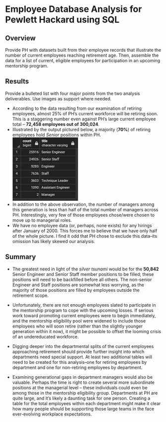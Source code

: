 # Employee Database Analysis for Pewlett Hackard using SQL
## Overview
Provide PH with datasets built from their employee records that illustrate the number of current employees reaching retirement age. Then, assemble the data for a list of current, eligible employees for participation in an upcoming mentorship program.

## Results
 Provide a bulleted list with four major points from the two analysis deliverables. Use images as support where needed.
- According to the data resulting from our examination of retiring employees, almost 25% of PH’s current workforce will be retiring soon. This is a staggering number even against PH’s large current employee total – **72,458 employees out of 300,024**.
- Illustrated by the output pictured below, a majority (**70%**) of retiring employees hold *Senior* positions within PH.
![retirement_titles.png](/Data/retirement_titles.png)
- In addition to the above observation, the number of managers among this generation is less than half of the total number of managers across PH. Interestingly, very few of those employees chose/were chosen to move up to managerial roles. 
- We have no employee data (or, perhaps, none exists) for any hirings after January of 2000. This forces me to believe that we have only half of the whole picture. I find it odd that PH chose to exclude this data–its omission has likely skewed our analysis. 

## Summary
- The greatest need in light of the *silver tsunami* would be for the **50,842** Senior Engineer and Senior Staff member positions to be filled; these positions will need to be backfilled before all others. The non-senior Engineer and Staff positions are somewhat less worrying, as the majority of those positions are filled by employees outside the retirement scope.
- Unfortunately, there are not enough employees slated to participate in the mentorship program to cope with the upcoming losses. If serious work toward promoting current employees were to begin immediately, and the mentorship eligibility pool were widened to include those employees who will soon retire (rather than the slightly younger generation within it now), it might be possible to offset the looming crisis of an undereducated workforce.

- Digging deeper into the departmental splits of the current employees approaching retirement should provide further insight into which departments need special support. At least two additional tables will need to be created for this analysis–one for retiring employees by department and one for non-retiring employees by department. 
- Examining generational gaps in department managers would also be valuable. Perhaps the time is right to create several more subordinate positions at the managerial level – these individuals could even be among those in the mentorship eligibility group. Departments at PH are quite large, and it’s likely a daunting task for one person. Creating a table for the total employees within each department might make it clear how many people should be supporting those large teams in the face ever-evolving workplace expectations.
